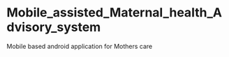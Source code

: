 # Mobile_assisted_Maternal_health_Advisory_system
Mobile based android application for  Mothers care 

